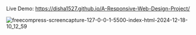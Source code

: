 Live Demo: https://disha1527.github.io/A-Responsive-Web-Design-Project/

![freecompress-screencapture-127-0-0-1-5500-index-html-2024-12-18-10_12_59](https://github.com/user-attachments/assets/bae060f5-c1c7-4f44-b445-6d528d81b521)
